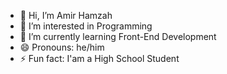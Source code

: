 - 👋 Hi, I’m Amir Hamzah
- 👀 I’m interested in Programming
- 🌱 I’m currently learning Front-End Development
- 😄 Pronouns: he/him
- ⚡ Fun fact: I'am a High School Student
